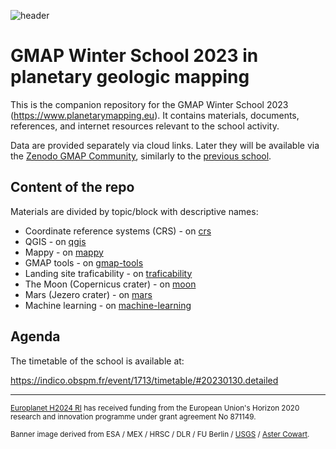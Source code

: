 ![header](https://www.planetarymapping.eu/files/source/images/banner_ws2023.jpg)
# GMAP Winter School 2023 in planetary geologic mapping

This is the companion repository for the GMAP Winter School 2023 (https://www.planetarymapping.eu). It contains materials, documents, references, and internet resources relevant to the school activity. 

Data are provided separately via cloud links. Later they will be available via the [Zenodo GMAP Community](https://zenodo.org/communities/gmap), similarly to the [previous school](https://indico.obspm.fr/event/1272/).

## Content of the repo

Materials are divided by topic/block with descriptive names:

- Coordinate reference systems (CRS) - on [crs](crs/README.md)
- QGIS - on [qgis](qgis/README.md)
- Mappy - on [mappy](maopy.README.md)
- GMAP tools - on [gmap-tools](gmap-tools/README.md)
- Landing site traficability - on [traficability](traficability/README.md)
- The Moon (Copernicus crater) - on [moon](moon/README.md)
- Mars (Jezero crater) - on [mars](mars/README.md)
- Machine learning - on [machine-learning](machine-learning/README.md)

## Agenda

The timetable of the school is available at:

https://indico.obspm.fr/event/1713/timetable/#20230130.detailed

--- 

<sup>[Europlanet H2024 RI](https://www.europlanet-society.org/europlanet-2024-ri/) has received funding from the European Union's Horizon 2020 research and innovation programme under grant agreement No 871149. </sup>

<sup>Banner image derived from ESA / MEX / HRSC / DLR / FU Berlin / [USGS](https://pubs.usgs.gov/sim/3292/) / [Aster Cowart](https://www.flickr.com/photos/132160802@N06/). </sup>
